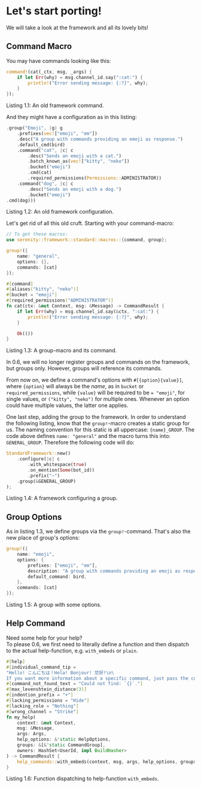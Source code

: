 <link rel="stylesheet" href="../../../css/span.css">

# Let's start porting!

We will take a look at the framework and all its lovely bits!

## Command Macro

You may have commands looking like this:

```rust
command!(cat(_ctx, msg, _args) {
    if let Err(why) = msg.channel_id.say(":cat:") {
        println!("Error sending message: {:?}", why);
    }
});
```
<span class="caption">Listing 1.1: An old framework command.</span>

And they might have a configuration as in this listing:

```rust
.group("Emoji", |g| g
    .prefixes(vec!["emoji", "em"])
    .desc("A group with commands providing an emoji as response.")
    .default_cmd(bird)
    .command("cat", |c| c
        .desc("Sends an emoji with a cat.")
        .batch_known_as(vec!["kitty", "neko"])
        .bucket("emoji")
        .cmd(cat)
        .required_permissions(Permissions::ADMINISTRATOR))
    .command("dog", |c| c
        .desc("Sends an emoji with a dog.")
        .bucket("emoji")
.cmd(dog)))
```
<span class="caption">Listing 1.2: An old framework configuration.</span>

Let's get rid of all this old cruft. Starting with your command-macro:

```rust
// To get these macros:
use serenity::framework::standard::macros::{command, group};

group!({
    name: "general",
    options: {},
    commands: [cat]
});

#[command]
#[aliases("kitty", "neko")]
#[bucket = "emoji"]
#[required_permissions("ADMINISTRATOR")]
fn cat(ctx: &mut Context, msg: &Message) -> CommandResult {
    if let Err(why) = msg.channel_id.say(&ctx, ":cat:") {
        println!("Error sending message: {:?}", why);
    }

    Ok(())
}
```
<span class="caption">Listing 1.3: A group-macro and its command.</span>

In 0.6, we will no longer register groups and commands on the
framework, but groups only. However, groups will reference its commands.

From now on, we define a command's options with `#[{option}{value}]`, where
`{option}` will always be the *name*, as in `bucket` or `required_permissions`,
while `{value}` will be required to be `= "emoji"`, for single values,
or `("kitty", "neko")` for multiple ones. Whenever an option could have multiple
values, the latter one applies.

One last step, adding the group to the framework. In order to understand the
following listing, know that the `group!`-macro creates a static group for us.
The naming convention for this static is all uppercase: `{name}_GROUP`.
The code above defines `name: "general"` and the macro turns this into:
`GENERAL_GROUP`. Therefore the following code will do:

```rust
StandardFramework::new()
    .configure(|c| c
        .with_whitespace(true)
        .on_mention(Some(bot_id))
        .prefix("~")
    .group(&GENERAL_GROUP)
);
```
<span class="caption">Listing 1.4: A framework configuring a group.</span>

## Group Options

As in listing 1.3, we define groups via the `group!`-command. That's also the
new place of group's options:

```rust
group!({
    name: "emoji",
    options: {
        prefixes: ["emoji", "em"],
        description: "A group with commands providing an emoji as response.",
        default_command: bird,
    },
    commands: [cat]
});
```
<span class="caption">Listing 1.5: A group with some options.</span>

## Help Command

Need some help for your help?\
To please 0.6, we first need to literally define a function and then dispatch
to the actual help-function, e.g. `with_embeds` or `plain`.

```rust
#[help]
#[individual_command_tip =
"Hello! こんにちは！Hola! Bonjour! 您好!\n\
If you want more information about a specific command, just pass the command as argument."]
#[command_not_found_text = "Could not find: `{}`."]
#[max_levenshtein_distance(3)]
#[indention_prefix = "+"]
#[lacking_permissions = "Hide"]
#[lacking_role = "Nothing"]
#[wrong_channel = "Strike"]
fn my_help(
    context: &mut Context,
    msg: &Message,
    args: Args,
    help_options: &'static HelpOptions,
    groups: &[&'static CommandGroup],
    owners: HashSet<UserId, impl BuildHasher>
) -> CommandResult {
    help_commands::with_embeds(context, msg, args, help_options, groups, owners)
}
```
<span class="caption">Listing 1.6: Function dispatching to help-function
`with_embeds`.</span>

